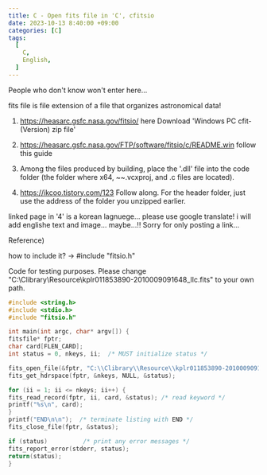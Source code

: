 ```yaml
---
title: C - Open fits file in 'C', cfitsio
date: 2023-10-13 8:40:00 +09:00
categories: [C]
tags:
  [
    C,
    English,
  ]
---
```

 
People who don't know won't enter here... 

fits file is file extension of a file that organizes astronomical data!

1. https://heasarc.gsfc.nasa.gov/fitsio/ here Download 'Windows PC cfit-(Version) zip file' 


2. https://heasarc.gsfc.nasa.gov/FTP/software/fitsio/c/README.win follow this guide

 
3. Among the files produced by building, place the '.dll' file into the code folder (the folder where x64, ~~.vcxproj, and .c files are located).


4. https://ikcoo.tistory.com/123 Follow along. For the header folder, just use the address of the folder you unzipped earlier.


linked page in '4'  is a korean lagnuege... please use google translate! 
i will add englishe text and image... maybe...!! Sorry for only posting a link... 


Reference)

how to include it? -> #include "fitsio.h"

Code for testing purposes. Please change "C:\\Clibrary\\Resource\\kplr011853890-2010009091648_llc.fits" to your own path.
```c
#include <string.h>
#include <stdio.h>
#include "fitsio.h"

int main(int argc, char* argv[]) {
fitsfile* fptr;
char card[FLEN_CARD];
int status = 0, nkeys, ii;  /* MUST initialize status */

fits_open_file(&fptr, "C:\\Clibrary\\Resource\\kplr011853890-2010009091648_llc.fits", READONLY, &status);/* Change to your own .fits file path*/
fits_get_hdrspace(fptr, &nkeys, NULL, &status);

for (ii = 1; ii <= nkeys; ii++) {
fits_read_record(fptr, ii, card, &status); /* read keyword */
printf("%s\n", card);
}
printf("END\n\n");  /* terminate listing with END */
fits_close_file(fptr, &status);

if (status)          /* print any error messages */
fits_report_error(stderr, status);
return(status);
}
```